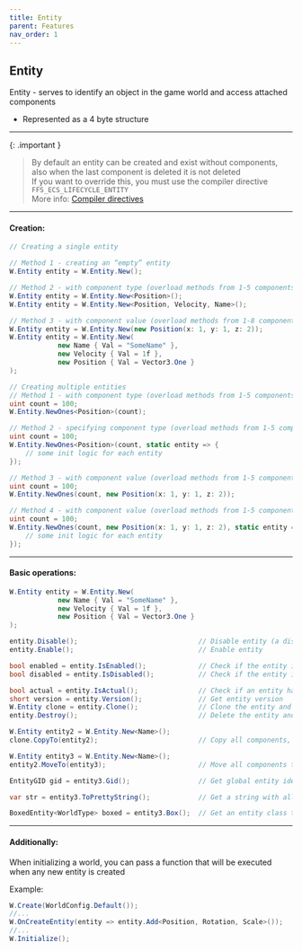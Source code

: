 ```yaml
---
title: Entity
parent: Features
nav_order: 1
---
```


## Entity
Entity - serves to identify an object in the game world and access attached components
- Represented as a 4 byte structure

___

{: .important }
> By default an entity can be created and exist without components, also when the last component is deleted it is not deleted  
> If you want to override this, you must use the compiler directive `FFS_ECS_LIFECYCLE_ENTITY`  
> More info: [Compiler directives](compilerdirectives.md)

___

#### Creation:
```csharp
// Creating a single entity

// Method 1 - creating an “empty” entity
W.Entity entity = W.Entity.New();

// Method 2 - with component type (overload methods from 1-5 components)
W.Entity entity = W.Entity.New<Position>();
W.Entity entity = W.Entity.New<Position, Velocity, Name>();

// Method 3 - with component value (overload methods from 1-8 components)
W.Entity entity = W.Entity.New(new Position(x: 1, y: 1, z: 2));
W.Entity entity = W.Entity.New(
            new Name { Val = "SomeName" },
            new Velocity { Val = 1f },
            new Position { Val = Vector3.One }
);

// Creating multiple entities
// Method 1 - with component type (overload methods from 1-5 components)
uint count = 100;
W.Entity.NewOnes<Position>(count);

// Method 2 - specifying component type (overload methods from 1-5 components) + delegate initialization of each entity
uint count = 100;
W.Entity.NewOnes<Position>(count, static entity => {
    // some init logic for each entity
});

// Method 3 - with component value (overload methods from 1-5 components)
uint count = 100;
W.Entity.NewOnes(count, new Position(x: 1, y: 1, z: 2));

// Method 4 - with component value (overload methods from 1-5 components) + initialization delegate of each entity
uint count = 100;
W.Entity.NewOnes(count, new Position(x: 1, y: 1, z: 2), static entity => {
    // some init logic for each entity
});

```
___

#### Basic operations:
```csharp
W.Entity entity = W.Entity.New(
            new Name { Val = "SomeName" },
            new Velocity { Val = 1f },
            new Position { Val = Vector3.One }
);

entity.Disable();                              // Disable entity (a disabled entity is not found by default in queries (see Query))
entity.Enable();                               // Enable entity

bool enabled = entity.IsEnabled();             // Check if the entity is enabled in the world
bool disabled = entity.IsDisabled();           // Check if the entity is disabled in the world

bool actual = entity.IsActual();               // Check if an entity has been deleted in the world
short version = entity.Version();              // Get entity version
W.Entity clone = entity.Clone();               // Clone the entity and all components, tags
entity.Destroy();                              // Delete the entity and all components, tags

W.Entity entity2 = W.Entity.New<Name>();
clone.CopyTo(entity2);                         // Copy all components, tags to the specified entity

W.Entity entity3 = W.Entity.New<Name>();
entity2.MoveTo(entity3);                       // Move all components to the specified entity and delete the current entity

EntityGID gid = entity3.Gid();                 // Get global entity identifier

var str = entity3.ToPrettyString();            // Get a string with all information about the entity

BoxedEntity<WorldType> boxed = entity3.Box();  // Get an entity class that implements IEntity

```
___

#### Additionally:

When initializing a world, you can pass a function that will be executed when any new entity is created

Example:

```csharp
W.Create(WorldConfig.Default());
//...
W.OnCreateEntity(entity => entity.Add<Position, Rotation, Scale>());
//...
W.Initialize();
```